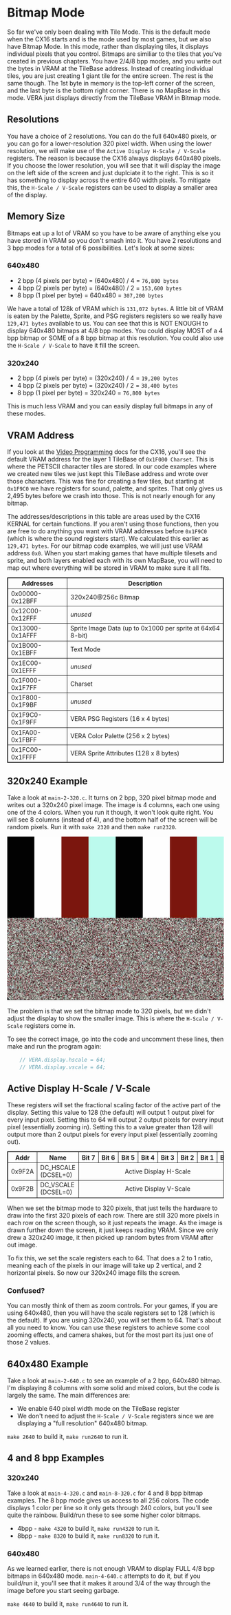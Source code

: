 # Bitmap Mode
So far we've only been dealing with Tile Mode. This is the default mode when the CX16 starts and is the mode used by most games, but we also have Bitmap Mode. In this mode, rather than displaying tiles, it displays individual pixels that you control. Bitmaps are similiar to the tiles that you've created in previous chapters. You have 2/4/8 bpp modes, and you write out the bytes in VRAM at the TileBase address. Instead of creating individual tiles, you are just creating 1 giant tile for the entire screen. The rest is the same though. The 1st byte in memory is the top-left corner of the screen, and the last byte is the bottom right corner. There is no MapBase in this mode. VERA just displays directly from the TileBase VRAM in Bitmap mode.

## Resolutions
You have a choice of 2 resolutions. You can do the full 640x480 pixels, or you can go for a lower-resolution 320 pixel width. When using the lower resolution, we will make use of the `Active Display H-Scale / V-Scale` registers. The reason is because the CX16 always displays 640x480 pixels. If you choose the lower resolution, you will see that it will display the image on the left side of the screen and just duplciate it to the right. This is so it has something to display across the entire 640 width pixels. To mitigate this, the `H-Scale / V-Scale` registers can be used to display a smaller area of the display.

## Memory Size
Bitmaps eat up a lot of VRAM so you have to be aware of anything else you have stored in VRAM so you don't smash into it. You have 2 resolutions and 3 bpp modes for a total of 6 possibilities. Let's look at some sizes:

### 640x480
- 2 bpp (4 pixels per byte) = (640x480) / 4 = `76,800 bytes`
- 4 bpp (2 pixels per byte) = (640x480) / 2 = `153,600 bytes`
- 8 bpp (1 pixel per byte) = 640x480 = `307,200 bytes`

We have a total of 128k of VRAM which is `131,072 bytes`. A little bit of VRAM is eaten by the Palette, Sprite, and PSG registers registers so we really have `129,471 bytes` available to us. You can see that this is NOT ENOUGH to display 640x480 bitmaps at 4/8 bpp modes. You could display MOST of a 4 bpp bitmap or SOME of a 8 bpp bitmap at this resolution. You could also use the `H-Scale / V-Scale` to have it fill the screen.

### 320x240
- 2 bpp (4 pixels per byte) = (320x240) / 4 = `19,200 bytes`
- 4 bpp (2 pixels per byte) = (320x240) / 2 = `38,400 bytes`
- 8 bpp (1 pixel per byte) = 320x240 = `76,800 bytes`

This is much less VRAM and you can easily display full bitmaps in any of these modes.

## VRAM Address
If you look at the [Video Programming](https://github.com/X16Community/x16-docs/blob/master/X16%20Reference%20-%2008%20-%20Video%20Programming.md) docs for the CX16, you'll see the default VRAM address for the layer 1 TileBase of `0x1F000 Charset`. This is where the PETSCII character tiles are stored. In our code examples where we created new tiles we just kept this TileBase address and wrote over those characters. This was fine for creating a few tiles, but starting at `0x1F9C0` we have registers for sound, palette, and sprites. That only gives us 2,495 bytes before we crash into those. This is not nearly enough for any bitmap. 

The addresses/descriptions in this table are areas used by the CX16 KERNAL for certain functions. If you aren't using those functions, then you are free to do anything you want with VRAM addresses before `0x1F9C0` (which is where the sound registers start). We calculated this earlier as `129,471 bytes`. For our bitmap code examples, we will just use VRAM address `0x0`. When you start making games that have multiple tilesets and sprite, and both layers enabled each with its own MapBase, you will need to map out where everything will be stored in VRAM to make sure it all fits.

| Addresses     | Description                                               |
|---------------|-----------------------------------------------------------|
| 0x00000-0x12BFF | 320x240@256c Bitmap                                       |
| 0x12C00-0x12FFF | *unused*                                                  |
| 0x13000-0x1AFFF | Sprite Image Data (up to 0x1000 per sprite at 64x64 8-bit) |
| 0x1B000-0x1EBFF | Text Mode                                                 |
| 0x1EC00-0x1EFFF | *unused*                                                  |
| 0x1F000-0x1F7FF | Charset                                                   |
| 0x1F800-0x1F9BF | *unused*                                                  |
| 0x1F9C0-0x1F9FF | VERA PSG Registers (16 x 4 bytes)                         |
| 0x1FA00-0x1FBFF | VERA Color Palette (256 x 2 bytes)                        |
| 0x1FC00-0x1FFFF | VERA Sprite Attributes (128 x 8 bytes)                    |

## 320x240 Example
Take a look at `main-2-320.c`. It turns on 2 bpp, 320 pixel bitmap mode and writes out a 320x240 pixel image. The image is 4 columns, each one using one of the 4 colors. When you run it though, it won't look quite right. You will see 8 columns (instead of 4), and the bottom half of the screen will be random pixels. Run it with `make 2320` and then `make run2320`.

![320 pixel half image](320-half-image.jpg)

The problem is that we set the bitmap mode to 320 pixels, but we didn't adjust the display to show the smaller image. This is where the `H-Scale / V-Scale` registers come in.

To see the correct image, go into the code and uncomment these lines, then make and run the program again:
```C
    // VERA.display.hscale = 64;
    // VERA.display.vscale = 64;
```

## Active Display H-Scale / V-Scale
These registers will set the fractional scaling factor of the active part of the display. Setting this value to 128 (the default) will output 1 output pixel for every input pixel. Setting this to 64 will output 2 output pixels for every input pixel (essentially zooming in). Setting this to a value greater than 128 will output more than 2 output pixels for every input pixel (essentially zooming out).

<table>
	<tbody>
    <tr>
		<th>Addr</th>
		<th>Name</th>
		<th>Bit&nbsp;7</th>
		<th>Bit&nbsp;6</th>
		<th>Bit&nbsp;5 </th>
		<th>Bit&nbsp;4</th>
		<th>Bit&nbsp;3 </th>
		<th>Bit&nbsp;2</th>
		<th>Bit&nbsp;1 </th>
		<th>Bit&nbsp;0</th>
	</tr>
	<tr>
		<td>0x9F2A</td>
		<td>DC_HSCALE (DCSEL=0)</td>
		<td colspan="8" align="center">Active Display H-Scale</td>
	</tr>
	<tr>
		<td>0x9F2B</td>
		<td>DC_VSCALE (DCSEL=0)</td>
		<td colspan="8" align="center">Active Display V-Scale</td>
	</tr>
</tbody></table>

When we set the bitmap mode to 320 pixels, that just tells the hardware to draw into the first 320 pixels of each row. There are still 320 more pixels in each row on the screen though, so it just repeats the image. As the image is drawn further down the screen, it just keeps reading VRAM. Since we only drew a 320x240 image, it then picked up random bytes from VRAM after out image.

To fix this, we set the scale registers each to 64. That does a 2 to 1 ratio, meaning each of the pixels in our image will take up 2 vertical, and 2 horizontal pixels. So now our 320x240 image fills the screen.

### Confused?
You can mostly think of them as zoom controls. For your games, if you are using 640x480, then you will have the scale registers set to 128 (which is the default). If you are using 320x240, you will set them to 64. That's about all you need to know. You can use these registers to achieve some cool zooming effects, and camera shakes, but for the most part its just one of those 2 values.

## 640x480 Example
Take a look at `main-2-640.c` to see an example of a 2 bpp, 640x480 bitmap. I'm displaying 8 columns with some solid and mixed colors, but the code is largely the same. The main differences are:
- We enable 640 pixel width mode on the TileBase register
- We don't need to adjust the `H-Scale / V-Scale` registers since we are displaying a "full resolution" 640x480 bitmap.

`make 2640` to build it, `make run2640` to run it.

## 4 and 8 bpp Examples
### 320x240
Take a look at `main-4-320.c` and `main-8-320.c` for 4 and 8 bpp bitmap examples. The 8 bpp mode gives us access to all 256 colors. The code displays 1 color per line so it only gets through 240 colors, but you'll see quite the rainbow. Build/run these to see some higher color bitmaps.

- 4bpp - `make 4320` to build it, `make run4320` to run it.
- 8bpp - `make 8320` to build it, `make run8320` to run it.

### 640x480
As we learned earlier, there is not enough VRAM to display FULL 4/8 bpp bitmaps in 640x480 mode. `main-4-640.c` attempts to do it, but if you build/run it, you'll see that it makes it around 3/4 of the way through the image before you start seeing garbage.

`make 4640` to build it, `make run4640` to run it.

<style>
table, th, td {
  border: 1px solid;
}
</style>